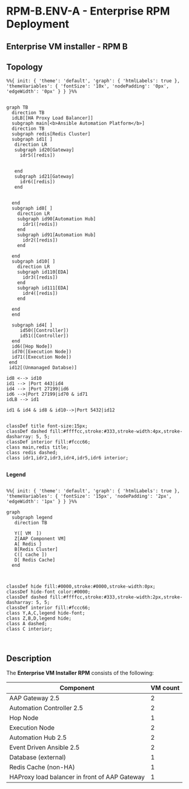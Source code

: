 # RPM-B.ENV-A - Enterprise RPM Deployment

## Enterprise VM installer - RPM B

## Topology

```mermaid
%%{ init: { 'theme': 'default', 'graph': { 'htmlLabels': true }, 'themeVariables': { 'fontSize': '10x', 'nodePadding': '0px', 'edgeWidth': '0px' } } }%%


graph TB
  direction TB
  idLB[[HA Proxy Load Balancer]]
  subgraph main[<b>Ansible Automation Platform</b>]
  direction TB
  subgraph redis[Redis Cluster]
  subgraph id1[ ]
   direction LR
   subgraph id20[Gateway]
     idr5([redis])


   end
   subgraph id21[Gateway]
     idr6([redis])
   end

     
  end
  subgraph id8[ ]
    direction LR
    subgraph id90[Automation Hub]
      idr1([redis])
    end
    subgraph id91[Automation Hub]
      idr2([redis])
    end

  end
  subgraph id10[ ]
    direction LR
    subgraph id110[EDA]
      idr3([redis])
    end
    subgraph id111[EDA]
      idr4([redis])
    end
    
  end
  end
  
  subgraph id4[ ]
     id50([Controller])
     id51([Controller])
  end
  id6([Hop Node])
  id70([Execution Node])
  id71([Execution Node])
 end
 id12[(Unmanaged Databse)]
 
id8 <--> id10
id1 --> |Port 443|id4
id4 --> |Port 27199|id6
id6 -->|Port 27199|id70 & id71
idLB --> id1

id1 & id4 & id8 & id10-->|Port 5432|id12


classDef title font-size:15px;
classDef dashed fill:#ffffcc,stroke:#333,stroke-width:4px,stroke-dasharray: 5, 5;
classDef interior fill:#fccc66;
class main,redis title;
class redis dashed;
class idr1,idr2,idr3,idr4,idr5,idr6 interior;


```

**Legend**

```mermaid

%%{ init: { 'theme': 'default', 'graph': { 'htmlLabels': true }, 'themeVariables': { 'fontSize': '15px', 'nodePadding': '2px', 'edgeWidth': '1px' } } }%%

graph
  subgraph legend
   direction TB

   Y([ VM  ])
   Z[AAP Component VM]
   A[ Redis ]
   B[Redis Cluster]
   C([ cache ])
   D[ Redis Cache]
  end



classDef hide fill:#0000,stroke:#0000,stroke-width:0px;
classDef hide-font color:#0000;
classDef dashed fill:#ffffcc,stroke:#333,stroke-width:2px,stroke-dasharray: 5, 5;
classDef interior fill:#fccc66;
class Y,A,C,legend hide-font;
class Z,B,D,legend hide;
class A dashed;
class C interior;



```

## Description

The **Enterprise VM Installer RPM** consists of the following:

| Component                                     | VM count |
| --------------------------------------------- | -------- |
| AAP Gateway 2.5                               | 2        |
| Automation Controller 2.5                     | 2        |
| Hop Node                                      | 1        |
| Execution Node                                | 2        |
| Automation Hub 2.5                            | 2        |
| Event Driven Ansible 2.5                      | 2        |
| Database (external)                           | 1        |
| Redis Cache (non-HA)                          | 1        |
| HAProxy load balancer in front of AAP Gateway | 1        |
